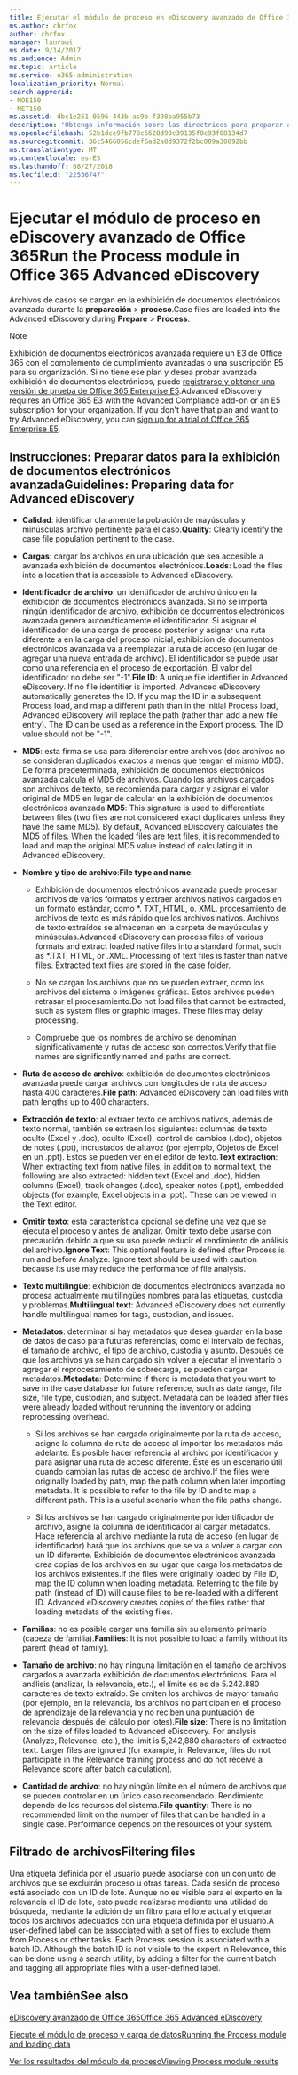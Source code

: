 ```yaml
---
title: Ejecutar el módulo de proceso en eDiscovery avanzado de Office 365
ms.author: chrfox
author: chrfox
manager: laurawi
ms.date: 9/14/2017
ms.audience: Admin
ms.topic: article
ms.service: o365-administration
localization_priority: Normal
search.appverid:
- MOE150
- MET150
ms.assetid: dbc1e251-0596-443b-ac9b-f398ba955b73
description: 'Obtenga información sobre las directrices para preparar archivos casos de datos de Office 365 para el análisis con Office 365 avanzada exhibición de documentos electrónicos.  '
ms.openlocfilehash: 52b1dce9fb778c6628d90c39135f0c93f08134d7
ms.sourcegitcommit: 36c5466056cdef6ad2a8d9372f2bc009a30892bb
ms.translationtype: MT
ms.contentlocale: es-ES
ms.lasthandoff: 08/27/2018
ms.locfileid: "22536747"
---
```

# <a name="run-the-process-module-in-office-365-advanced-ediscovery"></a><span data-ttu-id="60f39-103">Ejecutar el módulo de proceso en eDiscovery avanzado de Office 365</span><span class="sxs-lookup"><span data-stu-id="60f39-103">Run the Process module in Office 365 Advanced eDiscovery</span></span>

<span data-ttu-id="60f39-104">Archivos de casos se cargan en la exhibición de documentos electrónicos avanzada durante la **preparación** \> **proceso**.</span><span class="sxs-lookup"><span data-stu-id="60f39-104">Case files are loaded into the Advanced eDiscovery during **Prepare** \> **Process**.</span></span> 
  
> [!NOTE]
> <span data-ttu-id="60f39-p101">Exhibición de documentos electrónicos avanzada requiere un E3 de Office 365 con el complemento de cumplimiento avanzadas o una suscripción E5 para su organización. Si no tiene ese plan y desea probar avanzada exhibición de documentos electrónicos, puede [registrarse y obtener una versión de prueba de Office 365 Enterprise E5](https://go.microsoft.com/fwlink/p/?LinkID=698279).</span><span class="sxs-lookup"><span data-stu-id="60f39-p101">Advanced eDiscovery requires an Office 365 E3 with the Advanced Compliance add-on or an E5 subscription for your organization. If you don't have that plan and want to try Advanced eDiscovery, you can [sign up for a trial of Office 365 Enterprise E5](https://go.microsoft.com/fwlink/p/?LinkID=698279).</span></span> 
  
## <a name="guidelines-preparing-data-for-advanced-ediscovery"></a><span data-ttu-id="60f39-107">Instrucciones: Preparar datos para la exhibición de documentos electrónicos avanzada</span><span class="sxs-lookup"><span data-stu-id="60f39-107">Guidelines: Preparing data for Advanced eDiscovery</span></span>

- <span data-ttu-id="60f39-108">**Calidad**: identificar claramente la población de mayúsculas y minúsculas archivo pertinente para el caso.</span><span class="sxs-lookup"><span data-stu-id="60f39-108">**Quality**: Clearly identify the case file population pertinent to the case.</span></span>
    
- <span data-ttu-id="60f39-109">**Cargas**: cargar los archivos en una ubicación que sea accesible a avanzada exhibición de documentos electrónicos.</span><span class="sxs-lookup"><span data-stu-id="60f39-109">**Loads**: Load the files into a location that is accessible to Advanced eDiscovery.</span></span>
    
- <span data-ttu-id="60f39-p102">**Identificador de archivo**: un identificador de archivo único en la exhibición de documentos electrónicos avanzada. Si no se importa ningún identificador de archivo, exhibición de documentos electrónicos avanzada genera automáticamente el identificador. Si asignar el identificador de una carga de proceso posterior y asignar una ruta diferente a en la carga del proceso inicial, exhibición de documentos electrónicos avanzada va a reemplazar la ruta de acceso (en lugar de agregar una nueva entrada de archivo). El identificador se puede usar como una referencia en el proceso de exportación. El valor del identificador no debe ser "-1".</span><span class="sxs-lookup"><span data-stu-id="60f39-p102">**File ID**: A unique file identifier in Advanced eDiscovery. If no file identifier is imported, Advanced eDiscovery automatically generates the ID. If you map the ID in a subsequent Process load, and map a different path than in the initial Process load, Advanced eDiscovery will replace the path (rather than add a new file entry). The ID can be used as a reference in the Export process. The ID value should not be "-1".</span></span>
    
- <span data-ttu-id="60f39-p103">**MD5**: esta firma se usa para diferenciar entre archivos (dos archivos no se consideran duplicados exactos a menos que tengan el mismo MD5). De forma predeterminada, exhibición de documentos electrónicos avanzada calcula el MD5 de archivos. Cuando los archivos cargados son archivos de texto, se recomienda para cargar y asignar el valor original de MD5 en lugar de calcular en la exhibición de documentos electrónicos avanzada.</span><span class="sxs-lookup"><span data-stu-id="60f39-p103">**MD5**: This signature is used to differentiate between files (two files are not considered exact duplicates unless they have the same MD5). By default, Advanced eDiscovery calculates the MD5 of files. When the loaded files are text files, it is recommended to load and map the original MD5 value instead of calculating it in Advanced eDiscovery.</span></span>
    
- <span data-ttu-id="60f39-118">**Nombre y tipo de archivo**:</span><span class="sxs-lookup"><span data-stu-id="60f39-118">**File type and name**:</span></span>
    
  - <span data-ttu-id="60f39-p104">Exhibición de documentos electrónicos avanzada puede procesar archivos de varios formatos y extraer archivos nativos cargados en un formato estándar, como \*. TXT, HTML, o. XML. procesamiento de archivos de texto es más rápido que los archivos nativos. Archivos de texto extraídos se almacenan en la carpeta de mayúsculas y minúsculas.</span><span class="sxs-lookup"><span data-stu-id="60f39-p104">Advanced eDiscovery can process files of various formats and extract loaded native files into a standard format, such as \*.TXT, HTML, or .XML. Processing of text files is faster than native files. Extracted text files are stored in the case folder.</span></span>
    
  - <span data-ttu-id="60f39-p105">No se cargan los archivos que no se pueden extraer, como los archivos del sistema o imágenes gráficas. Estos archivos pueden retrasar el procesamiento.</span><span class="sxs-lookup"><span data-stu-id="60f39-p105">Do not load files that cannot be extracted, such as system files or graphic images. These files may delay processing.</span></span>
    
  - <span data-ttu-id="60f39-124">Compruebe que los nombres de archivo se denominan significativamente y rutas de acceso son correctos.</span><span class="sxs-lookup"><span data-stu-id="60f39-124">Verify that file names are significantly named and paths are correct.</span></span>
    
- <span data-ttu-id="60f39-125">**Ruta de acceso de archivo**: exhibición de documentos electrónicos avanzada puede cargar archivos con longitudes de ruta de acceso hasta 400 caracteres.</span><span class="sxs-lookup"><span data-stu-id="60f39-125">**File path**: Advanced eDiscovery can load files with path lengths up to 400 characters.</span></span>
    
- <span data-ttu-id="60f39-p106">**Extracción de texto**: al extraer texto de archivos nativos, además de texto normal, también se extraen los siguientes: columnas de texto oculto (Excel y .doc), oculto (Excel), control de cambios (.doc), objetos de notes (.ppt), incrustados de altavoz (por ejemplo, Objetos de Excel en un .ppt). Estos se pueden ver en el editor de texto.</span><span class="sxs-lookup"><span data-stu-id="60f39-p106">**Text extraction**: When extracting text from native files, in addition to normal text, the following are also extracted: hidden text (Excel and .doc), hidden columns (Excel), track changes (.doc), speaker notes (.ppt), embedded objects (for example, Excel objects in a .ppt). These can be viewed in the Text editor.</span></span>
    
- <span data-ttu-id="60f39-p107">**Omitir texto**: esta característica opcional se define una vez que se ejecuta el proceso y antes de analizar. Omitir texto debe usarse con precaución debido a que su uso puede reducir el rendimiento de análisis del archivo.</span><span class="sxs-lookup"><span data-stu-id="60f39-p107">**Ignore Text**: This optional feature is defined after Process is run and before Analyze. Ignore text should be used with caution because its use may reduce the performance of file analysis.</span></span>
    
- <span data-ttu-id="60f39-130">**Texto multilingüe**: exhibición de documentos electrónicos avanzada no procesa actualmente multilingües nombres para las etiquetas, custodia y problemas.</span><span class="sxs-lookup"><span data-stu-id="60f39-130">**Multilingual text**: Advanced eDiscovery does not currently handle multilingual names for tags, custodian, and issues.</span></span>
    
- <span data-ttu-id="60f39-p108">**Metadatos**: determinar si hay metadatos que desea guardar en la base de datos de caso para futuras referencias, como el intervalo de fechas, el tamaño de archivo, el tipo de archivo, custodia y asunto. Después de que los archivos ya se han cargado sin volver a ejecutar el inventario o agregar el reprocesamiento de sobrecarga, se pueden cargar metadatos.</span><span class="sxs-lookup"><span data-stu-id="60f39-p108">**Metadata**: Determine if there is metadata that you want to save in the case database for future reference, such as date range, file size, file type, custodian, and subject. Metadata can be loaded after files were already loaded without rerunning the inventory or adding reprocessing overhead.</span></span> 
    
  - <span data-ttu-id="60f39-p109">Si los archivos se han cargado originalmente por la ruta de acceso, asigne la columna de ruta de acceso al importar los metadatos más adelante. Es posible hacer referencia al archivo por identificador y para asignar una ruta de acceso diferente. Éste es un escenario útil cuando cambian las rutas de acceso de archivo.</span><span class="sxs-lookup"><span data-stu-id="60f39-p109">If the files were originally loaded by path, map the path column when later importing metadata. It is possible to refer to the file by ID and to map a different path. This is a useful scenario when the file paths change.</span></span>
    
  - <span data-ttu-id="60f39-p110">Si los archivos se han cargado originalmente por identificador de archivo, asigne la columna de identificador al cargar metadatos. Hace referencia al archivo mediante la ruta de acceso (en lugar de identificador) hará que los archivos que se va a volver a cargar con un ID diferente. Exhibición de documentos electrónicos avanzada crea copias de los archivos en su lugar que carga los metadatos de los archivos existentes.</span><span class="sxs-lookup"><span data-stu-id="60f39-p110">If the files were originally loaded by File ID, map the ID column when loading metadata. Referring to the file by path (instead of ID) will cause files to be re-loaded with a different ID. Advanced eDiscovery creates copies of the files rather that loading metadata of the existing files.</span></span>
    
- <span data-ttu-id="60f39-139">**Familias**: no es posible cargar una familia sin su elemento primario (cabeza de familia).</span><span class="sxs-lookup"><span data-stu-id="60f39-139">**Families**: It is not possible to load a family without its parent (head of family).</span></span> 
    
- <span data-ttu-id="60f39-p111">**Tamaño de archivo**: no hay ninguna limitación en el tamaño de archivos cargados a avanzada exhibición de documentos electrónicos. Para el análisis (analizar, la relevancia, etc.), el límite es es de 5.242.880 caracteres de texto extraído. Se omiten los archivos de mayor tamaño (por ejemplo, en la relevancia, los archivos no participan en el proceso de aprendizaje de la relevancia y no reciben una puntuación de relevancia después del cálculo por lotes).</span><span class="sxs-lookup"><span data-stu-id="60f39-p111">**File size**: There is no limitation on the size of files loaded to Advanced eDiscovery. For analysis (Analyze, Relevance, etc.), the limit is 5,242,880 characters of extracted text. Larger files are ignored (for example, in Relevance, files do not participate in the Relevance training process and do not receive a Relevance score after batch calculation).</span></span>
    
- <span data-ttu-id="60f39-p112">**Cantidad de archivo**: no hay ningún límite en el número de archivos que se pueden controlar en un único caso recomendado. Rendimiento depende de los recursos del sistema.</span><span class="sxs-lookup"><span data-stu-id="60f39-p112">**File quantity**: There is no recommended limit on the number of files that can be handled in a single case. Performance depends on the resources of your system.</span></span> 
    
## <a name="filtering-files"></a><span data-ttu-id="60f39-145">Filtrado de archivos</span><span class="sxs-lookup"><span data-stu-id="60f39-145">Filtering files</span></span>

<span data-ttu-id="60f39-p113">Una etiqueta definida por el usuario puede asociarse con un conjunto de archivos que se excluirán proceso u otras tareas. Cada sesión de proceso está asociado con un ID de lote. Aunque no es visible para el experto en la relevancia el ID de lote, esto puede realizarse mediante una utilidad de búsqueda, mediante la adición de un filtro para el lote actual y etiquetar todos los archivos adecuados con una etiqueta definida por el usuario.</span><span class="sxs-lookup"><span data-stu-id="60f39-p113">A user-defined label can be associated with a set of files to exclude them from Process or other tasks. Each Process session is associated with a batch ID. Although the batch ID is not visible to the expert in Relevance, this can be done using a search utility, by adding a filter for the current batch and tagging all appropriate files with a user-defined label.</span></span> 
  
## <a name="see-also"></a><span data-ttu-id="60f39-149">Vea también</span><span class="sxs-lookup"><span data-stu-id="60f39-149">See also</span></span>

[<span data-ttu-id="60f39-150">eDiscovery avanzado de Office 365</span><span class="sxs-lookup"><span data-stu-id="60f39-150">Office 365 Advanced eDiscovery</span></span>](office-365-advanced-ediscovery.md)
  
[<span data-ttu-id="60f39-151">Ejecute el módulo de proceso y carga de datos</span><span class="sxs-lookup"><span data-stu-id="60f39-151">Running the Process module and loading data</span></span>](run-the-process-module-and-load-data-in-advanced-ediscovery.md)
  
[<span data-ttu-id="60f39-152">Ver los resultados del módulo de proceso</span><span class="sxs-lookup"><span data-stu-id="60f39-152">Viewing Process module results</span></span>](view-process-module-results-in-advanced-ediscovery.md)

